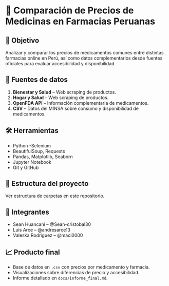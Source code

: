 # 💊 Comparación de Precios de Medicinas en Farmacias Peruanas

## 🧠 Objetivo

Analizar y comparar los precios de medicamentos comunes entre distintas farmacias online en Perú, así como datos complementarios desde fuentes oficiales para evaluar accesibilidad y disponibilidad.

## 📌 Fuentes de datos

1. **Bienestar y Salud** – Web scraping de productos.
2. **Hogar y Salud** – Web scraping de productos.
3. **OpenFDA API** – Información complementaria de medicamentos.
4. **CSV** – Datos del MINSA sobre consumo y disponibilidad de medicamentos.

## 🛠️ Herramientas

- Python
-Selenium
- BeautifulSoup, Requests
- Pandas, Matplotlib, Seaborn
- Jupyter Notebook
- Git y GitHub

## 📁 Estructura del proyecto

Ver estructura de carpetas en este repositorio.

## 👥 Integrantes

- Sean Huancani – @Sean-cristobal30
- Luis Arce – @andresarce13
- Valeska Rodriguez – @maci0000


## 📈 Producto final

- Base de datos en `.csv` con precios por medicamento y farmacia.
- Visualizaciones sobre diferencias de precio y accesibilidad.
- Informe detallado en `docs/informe_final.md`.
